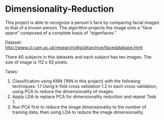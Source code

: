 # Dimensionality-Reduction

This project is able to recognize a person's face by comparing facial images to that of a known person.  The algorithm projects the image onto a "face space" composed of a complete basis of "eigenfaces."

Dataset:
 http://www.cl.cam.ac.uk/research/dtg/attarchive/facedatabase.html

There 40 subjects in this datasets and each subject has ten images. The size of image is 112 x 92 pixels.

Tasks:

1. Classification using KNN (1NN in this project) with the following techniques:
1.1 Using k-fold cross validation
1.2 In each cross validation, using PCA to reduce the dimensionality of images
3. Apply LDA to replace PCA for dimensionality reduction and repeat Task 1.
4. Run PCA first to reduce the image dimensionality to the number of training data, then using LDA to reduce the image dimensionality.







